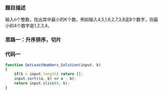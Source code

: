 ### 题目描述
输入n个整数，找出其中最小的K个数。例如输入4,5,1,6,2,7,3,8这8个数字，则最小的4个数字是1,2,3,4。

### 思路一：升序排序，切片

### 代码一

```js
function GetLeastNumbers_Solution(input, k)
{
    if(k > input.length) return [];
    input.sort((a, b) => a - b);
    return input.slice(0, k);
}
```





